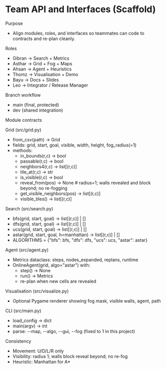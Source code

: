 # Team API and Interfaces (Scaffold)

Purpose
- Align modules, roles, and interfaces so teammates can code to contracts and re-plan cleanly.

Roles
- Gibran → Search + Metrics
- Asthar → Grid + Fog + Maps
- Ahsan → Agent + Heuristics
- Thomz → Visualisation + Demo
- Bayu → Docs + Slides
- Leo → Integrator / Release Manager

Branch workflow
- main (final, protected)
- dev (shared integration)

Module contracts

Grid (src/grid.py)
- from_csv(path) -> Grid
- fields: grid, start, goal, visible, width, height, fog_radius(=1)
- methods:
  - in_bounds(r,c) -> bool
  - passable(r,c) -> bool
  - neighbors4(r,c) -> list[(r,c)]
  - tile_at(r,c) -> str
  - is_visible(r,c) -> bool
  - reveal_from(pos) -> None  # radius=1; walls revealed and block beyond; no re-fogging
  - get_visible_neighbors(pos) -> list[(r,c)]
  - visible_tiles() -> list[(r,c)]

Search (src/search.py)
- bfs(grid, start, goal) -> list[(r,c)] | []
- dfs(grid, start, goal) -> list[(r,c)] | []
- ucs(grid, start, goal) -> list[(r,c)] | []
- astar(grid, start, goal, h=manhattan) -> list[(r,c)] | []
- ALGORITHMS = {"bfs": bfs, "dfs": dfs, "ucs": ucs, "astar": astar}

Agent (src/agent.py)
- Metrics dataclass: steps, nodes_expanded, replans, runtime
- OnlineAgent(grid, algo="astar") with:
  - step() -> None
  - run() -> Metrics
  - re-plan when new cells are revealed

Visualisation (src/visualize.py)
- Optional Pygame renderer showing fog mask, visible walls, agent, path

CLI (src/main.py)
- load_config -> dict
- main(argv) -> int
- parse: --map, --algo, --gui, --fog (fixed to 1 in this project)

Consistency
- Movement: U/D/L/R only
- Visibility: radius 1; walls block reveal beyond; no re-fog
- Heuristic: Manhattan for A*
